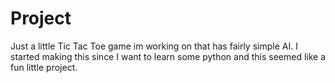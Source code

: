 # Project
Just a little Tic Tac Toe game im working on that has fairly simple AI.  I started making this since I want to learn some python and this seemed like a fun little project.